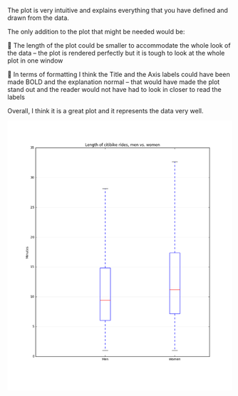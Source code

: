 The plot is very intuitive and explains everything that you have defined and drawn from the data.

The only addition to the plot that might be needed would be:

 The length of the plot could be smaller to accommodate the whole look of the data – the plot is rendered perfectly but it is tough to look at the whole plot in one window

 In terms of formatting I think the Title and the Axis labels could have been made BOLD and the explanation normal – that would have made the plot stand out and the reader would not have had to look in closer to read the labels

Overall, I think it is a great plot and it represents the data very well.

![](hh1713_HW7_plot.png)